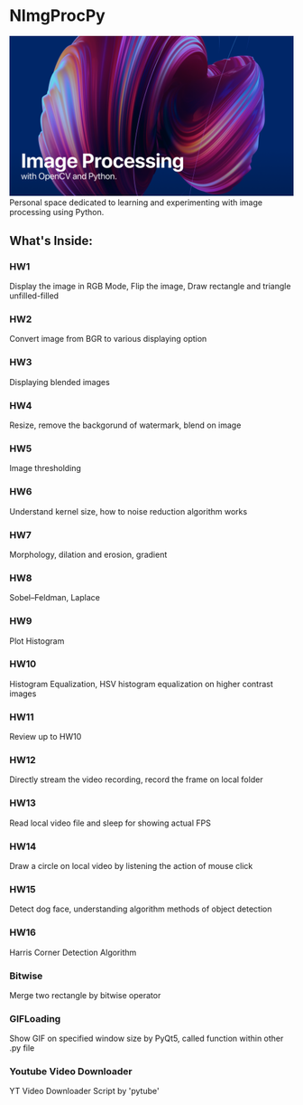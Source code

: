 # NImgProcPy

<img src="Assets/Readme/BG.png" alt="Background Image" width="600"/>
Personal space dedicated to learning and experimenting with image processing using Python. 

## What's Inside:

### HW1 
Display the image in RGB Mode, Flip the image, Draw rectangle and triangle unfilled-filled

### HW2 
Convert image from BGR to various displaying option

### HW3
Displaying blended images

### HW4
Resize, remove the backgorund of watermark, blend on image

### HW5
Image thresholding

### HW6
Understand kernel size, how to noise reduction algorithm works

### HW7
Morphology, dilation and erosion, gradient

### HW8
Sobel–Feldman, Laplace

### HW9
Plot Histogram

### HW10
Histogram Equalization, HSV histogram equalization on higher contrast images

### HW11
Review up to HW10

### HW12
Directly stream the video recording, record the frame on local folder

### HW13
Read local video file and sleep for showing actual FPS

### HW14
Draw a circle on local video by listening the action of mouse click

### HW15
Detect dog face, understanding algorithm methods of object detection

### HW16
Harris Corner Detection Algorithm

### Bitwise
Merge two rectangle by bitwise operator

### GIFLoading
Show GIF on specified window size by PyQt5, called function within other .py file

### Youtube Video Downloader
YT Video Downloader Script by 'pytube'



